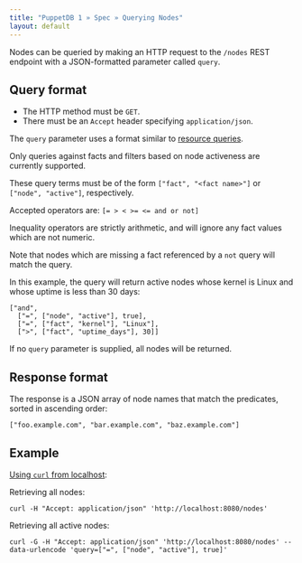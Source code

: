 ```yaml
---
title: "PuppetDB 1 » Spec » Querying Nodes"
layout: default
---
```


[resource]: ./resources.html
[curl]: ../curl.html#using-curl-from-localhost-non-sslhttp

Nodes can be queried by making an HTTP request to the `/nodes` REST
endpoint with a JSON-formatted parameter called `query`.

## Query format

* The HTTP method must be `GET`.
* There must be an `Accept` header specifying `application/json`.

The `query` parameter uses a format similar to [resource queries][resource].

Only queries against facts and filters based on node activeness are currently
supported.

These query terms must be of the form `["fact", "<fact name>"]` or `["node", "active"]`,
respectively.

Accepted operators are: `[= > < >= <= and or not]`

Inequality operators are strictly arithmetic, and will ignore any fact values
which are not numeric.

Note that nodes which are missing a fact referenced by a `not` query will match
the query.

In this example, the query will return active nodes whose kernel is Linux and whose uptime is less
than 30 days:

    ["and",
      ["=", ["node", "active"], true],
      ["=", ["fact", "kernel"], "Linux"],
      [">", ["fact", "uptime_days"], 30]]

If no `query` parameter is supplied, all nodes will be returned.

## Response format

The response is a JSON array of node names that match the predicates, sorted
in ascending order:

`["foo.example.com", "bar.example.com", "baz.example.com"]`

## Example

[Using `curl` from localhost](curl):

Retrieving all nodes:

    curl -H "Accept: application/json" 'http://localhost:8080/nodes'

Retrieving all active nodes:

    curl -G -H "Accept: application/json" 'http://localhost:8080/nodes' --data-urlencode 'query=["=", ["node", "active"], true]'
